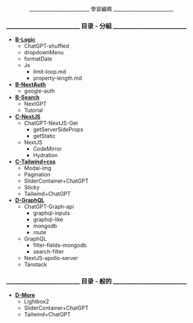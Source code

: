 <p align="center">
    _________________________ 學習編碼 _________________________
</p>

### _________________________ 目录 - 分組 _________________________

- [**B-Logic**](https://github.com/SinsamutQ/fontend/tree/main/B-Logic)
    - ChatGPT-shuffled
    - dropdownMenu
    - formatDate
    - Js
        - limit-loop.md
        - property-length.md
- [**B-NextAuth**](https://github.com/SinsamutQ/fontend/tree/main/B-NextAuth)
    - google-auth
- [**B-Search**](https://github.com/SinsamutQ/fontend/tree/main/B-Search)
    - NextGPT
    - Tutorial
- [**C-NextJS**](https://github.com/SinsamutQ/fontend/tree/main/C-NextJS)
    - ChatGPT-NextJS-Get
        - getServerSideProps
        - getStatic
    - NextJS
        - CodeMirror
        - Hydration
- [**C-Tailwind+css**](https://github.com/SinsamutQ/fontend/tree/main/C-Tailwind+css)
    - Modal-img
    - Pagination
    - SliderContainer+ChatGPT
    - Sticky
    - Tailwind+ChatGPT
- [**D-GraphQL**](https://github.com/SinsamutQ/fontend/tree/main/D-GraphQL)
    - ChatGPT-Graph-api
        - graphql-inputs
        - graphql-like
        - mongodb
        - route
    - GraphQL
        - filter-fields-mongodb
        - search-filter
    - NextJS-apollo-server
    - Tanstack

### _________________________ 目录 - 般的 _________________________

- [**D-More**](https://github.com/SinsamutQ/fontend/tree/main/D-More)
    - Lightbox2
    - SliderContainer+ChatGPT
    - Tailwind+ChatGPT
